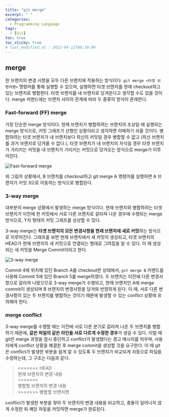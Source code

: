 ```yaml
---
title: "git merge"
excerpt: " "
categories:
  - Programming Language
tags:
  - [Git]
toc: true
toc_sticky: true
# last_modified_at : 2022-04-12T00:30:00
---
```


## merge

한 브랜치의 변경 사항을 모두 다른 브랜치에 적용하는 방식이다. `git merge <타겟 브랜치명>` 명령어를 통해 실행할 수 있으며, 실행하면 타겟 브랜치를 현재 checkout하고 있는 브랜치로 병합한다. 타겟 브랜치를 내 브랜치로 당겨온다고 생각할 수도 있을 것이다. merge 커맨드에는 브랜치 사이의 관계에 따라 두 종류의 방식이 존재한다.

### Fast-forward (FF) merge

가장 단순한 merge 방식이다. 현재 브랜치가 병합하려는 브랜치의 조상일 때 실행되는 merge 방식으로, 커밋 그래프가 선형인 상황이라고 생각하면 이해하기 쉬울 것이다. 병합하려는 타겟 브랜치가 내 브랜치보다 최신의 커밋일 경우 병합할 수 없고 (최신 브랜치를 과거 브랜치로 당겨올 수 없다.), 타겟 브랜치가 내 브랜치의 자식일 경우 타겟 브랜치가 가리키는 커밋을 내 브랜치가 가리키는 커밋으로 당겨오는 방식으로 merge가 이루어진다.

![Fast-forward merge]({{site.url}}{{site.baseurl}}/assets/img/git-ffmerge.png)

위 그림의 상황에서, B 브랜치를 checkout하고 git merge A 명령어를 실행하면 A 브랜치가 커밋 3으로 이동하는 방식으로 병합된다.

### 3-way merge

대부분의 merge 상황에서 발생하는 merge 방식이다. 현재 브랜치와 병합하려는 타겟 브랜치가 이전에 한 커밋에서 서로 다른 브랜치로 갈라져 나온 경우에 수행되는 merge 방식으로, Y자 형태의 커밋 그래프를 상상할 수 있다.

3-way merge는 **타겟 브랜치의 모든 변경사항을 현재 브랜치에 새로 커밋**하는 방식으로 이루어진다. 그래프를 보면 현재 브랜치에서 새 커밋이 생성되고, 타겟 브랜치의 HEAD가 현재 브랜치의 새 커밋으로 연결되는 형태로 그려짐을 알 수 있다. 이 때 생성되는 새 커밋을 Merge Commit이라고 한다.

![3-way merge]({{site.url}}{{site.baseurl}}/assets/img/git-3waymerge.png)

Commit 4에 위치해 있던 Branch A를 checkout한 상태에서, `git merge B` 커맨드를 사용해 Commit 5에 있던 Branch 5를 merge하였다. 두 브랜치는 이전에 다른 변경사항으로 갈라져 나왔으므로 3-way merge가 수행되고, 현재 브랜치인 A에 merge commit이 생성되며 B 브랜치의 변경사항을 당겨와 반영하게 된다. 이 때, 서로 다른 변경사항이 있는 두 브랜치를 병합하는 것이기 때문에 발생할 수 있는 conflict 상황에 유의해야 한다.

### merge conflict

3-way merge를 수행할 때는 이전에 서로 다른 분기로 갈라져 나온 두 브랜치를 병합하기 때문에, **같은 파일의 같은 라인을 서로 다르게 수정한 경우**가 생길 수 있다. 이럴 때 git은 merge 과정을 잠시 중단하고 conflict가 발생했다는 경고 메시지를 띄우며, 사용자에게 conflict 상황을 해결한 후 merge commit을 생성할 것을 요구한다. 이 때 git은 conflict가 발생한 부분을 쉽게 알 수 있도록 두 브랜치가 비교되게 자동으로 파일을 수정하는데, 그 구조는 다음과 같다.

> \<<<<<<< HEAD \
> 현재 브랜치의 변경 내용 \
> \======= \
> 병합할 브랜치의 변경 내용 \
> \>>>>>>> 병합할 브랜치명

conflict가 발생한 부분을 찾아 두 브랜치의 변경 내용을 비교하고, 충돌이 일어나지 않게 수정한 뒤 해당 파일을 커밋하면 merge가 완료된다.